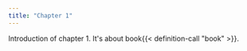 ```yaml
---
title: "Chapter 1"
---
```

Introduction of chapter 1.
It's about book{{< definition-call "book" >}}.
